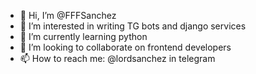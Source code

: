 - 👋 Hi, I’m @FFFSanchez
- 👀 I’m interested in writing TG bots and django services
- 🌱 I’m currently learning python
- 💞️ I’m looking to collaborate on frontend developers
- 📫 How to reach me: @lordsanchez in telegram

<!---
FFFSanchez/FFFSanchez is a ✨ special ✨ repository because its `README.md` (this file) appears on your GitHub profile.
You can click the Preview link to take a look at your changes.
--->
